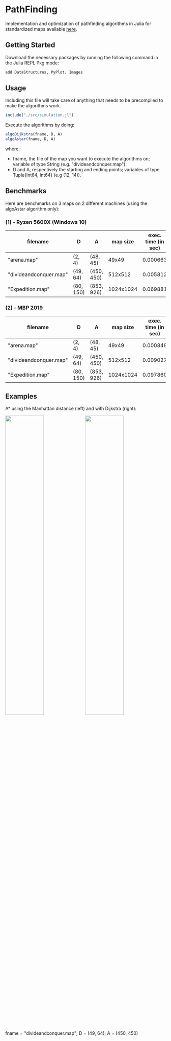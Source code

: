 # PathFinding
Implementation and optimization of pathfinding algorithms in Julia for standardized maps available [here](https://movingai.com/benchmarks/grids.html).


## Getting Started
Download the necessary packages by running the following command in the Julia REPL Pkg mode:

```julia
add DataStructures, PyPlot, Images
```
## Usage
Including this file will take care of anything that needs to be precompiled to make the algorithms work.
```julia
include("./src/simulation.jl")
```
Execute the algorithms by doing:

```julia
algoDijkstra(fname, D, A)
algoAstar(fname, D, A)
```
where:
- fname, the file of the map you want to execute the algorithms on; variable of type String (e.g. "divideandconquer.map").
- D and A, respectively the starting and ending points; variables of type Tuple{Int64, Int64} (e.g (12, 14)).

## Benchmarks
Here are benchmarks on 3 maps on 2 different machines (using the algoAstar algorithm only):
### (1) - Ryzen 5600X (Windows 10)
|         filename       |    D    |    A    |  map size | exec. time (in sec) | nb. allocations | allocated (in MiB) | distance | visited states |
| ---------------------- | ------- | ------- | --------- | ------------------  | --------------- | ------------------ | -------- | -------------- |         
|        "arena.map"     | (2, 4)  | (48, 45)|   49x49   | 0.000663   |    65    |    0.119     |  87   | 647       |
| "divideandconquer.map" | (49, 64)|(450, 450)|  512x512 | 0.005812   |    94    |    7.381     | 789   | 19787        |
|    "Expedition.map"   |(80, 150)|(853, 926)| 1024x1024| 0.069881    |    147   |    35.099    | 1561  | 258776       |

### (2) - MBP 2019
|         filename       |    D    |    A    |  map size | exec. time (in sec) | nb. allocations | allocated (in MiB) | distance | visited states |
| ---------------------- | ------- | ------- | --------- | ------------------  | --------------- | ------------------ | -------- | -------------- |         
|        "arena.map"     | (2, 4)  | (48, 45)|   49x49   | 0.000849   |    65    |    0.119     |  87   | 647       |
| "divideandconquer.map" | (49, 64)|(450, 450)|  512x512 | 0.009027   |    95    |    7.382     | 789   | 19787       |
|    "Expedition.map"   |(80, 150)|(853, 926)| 1024x1024| 0.097860    |    153   |    35.099    | 1561  | 258776       |

## Examples
A* using the Manhattan distance (left) and with Dijkstra (right):
<p float="left">
  <img src="https://user-images.githubusercontent.com/86181145/224407166-7d70f280-b687-4e1f-8e57-15514c7d7221.png" width="49%" height="49%">
  <img src="https://user-images.githubusercontent.com/86181145/224407052-3891dbb5-869f-4c00-8923-b8a29de6014a.png" width="49%" height="49%">
</p>
fname = "divideandconquer.map"; D = (49, 64); A = (450, 450)


